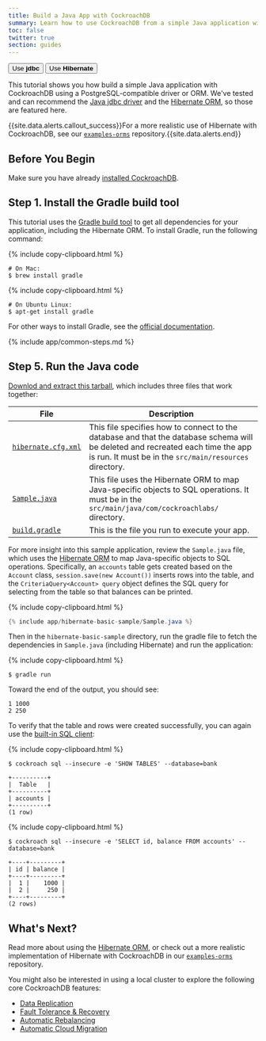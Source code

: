```yaml
---
title: Build a Java App with CockroachDB
summary: Learn how to use CockroachDB from a simple Java application with the Hibernate ORM.
toc: false
twitter: true
section: guides
---
```


<div class="filters filters-big clearfix">
    <a href="build-a-java-app-with-cockroachdb.html"><button class="filter-button">Use <strong>jdbc</strong></button></a>
    <a href="build-a-java-app-with-cockroachdb-hibernate.html"><button class="filter-button current">Use <strong>Hibernate</strong></button></a>
</div>

This tutorial shows you how build a simple Java application with CockroachDB using a PostgreSQL-compatible driver or ORM. We've tested and can recommend the [Java jdbc driver](https://jdbc.postgresql.org/) and the [Hibernate ORM](http://hibernate.org/), so those are featured here.

{{site.data.alerts.callout_success}}For a more realistic use of Hibernate with CockroachDB, see our <a href="https://github.com/cockroachdb/examples-orms"><code>examples-orms</code></a> repository.{{site.data.alerts.end}}

<div id="toc"></div>

## Before You Begin

Make sure you have already [installed CockroachDB](install-cockroachdb.html).

## Step 1. Install the Gradle build tool

This tutorial uses the [Gradle build tool](https://gradle.org/) to get all dependencies for your application, including the Hibernate ORM. To install Gradle, run the following command:

{% include copy-clipboard.html %}
~~~ shell
# On Mac:
$ brew install gradle
~~~

{% include copy-clipboard.html %}
~~~ shell
# On Ubuntu Linux:
$ apt-get install gradle
~~~

For other ways to install Gradle, see the [official documentation](https://gradle.org/install).

{% include app/common-steps.md %}

## Step 5. Run the Java code

[Downlod and extract this tarball](https://github.com/cockroachdb/docs/raw/master/_includes/app/hibernate-basic-sample/hibernate-basic-sample.tgz), which includes three files that work together:

File | Description
-----|------------
[`hibernate.cfg.xml`](https://raw.githubusercontent.com/cockroachdb/docs/master/_includes/app/hibernate-basic-sample/hibernate.cfg.xml) | This file specifies how to connect to the database and that the database schema will be deleted and recreated each time the app is run. It must be in the `src/main/resources` directory.
[`Sample.java`](https://raw.githubusercontent.com/cockroachdb/docs/master/_includes/app/hibernate-basic-sample/Sample.java) | This file uses the Hibernate ORM to map Java-specific objects to SQL operations. It must be in the `src/main/java/com/cockroachlabs/` directory.
[`build.gradle`](https://raw.githubusercontent.com/cockroachdb/docs/master/_includes/app/hibernate-basic-sample/build.gradle) | This is the file you run to execute your app.

For more insight into this sample application, review the `Sample.java` file, which uses the [Hibernate ORM](http://hibernate.org/orm/) to map Java-specific objects to SQL operations. Specifically, an `accounts` table gets created based on the `Account` class, `session.save(new Account())` inserts rows into the table, and the `CriteriaQuery<Account> query` object defines the SQL query for selecting from the table so that balances can be printed.

{% include copy-clipboard.html %}
~~~ java
{% include app/hibernate-basic-sample/Sample.java %}
~~~

Then in the `hibernate-basic-sample` directory, run the gradle file to fetch the dependencies in `Sample.java` (including Hibernate) and run the application:

{% include copy-clipboard.html %}
~~~ shell
$ gradle run
~~~

Toward the end of the output, you should see:

~~~ shell
1 1000
2 250
~~~

To verify that the table and rows were created successfully, you can again use the [built-in SQL client](use-the-built-in-sql-client.html):

{% include copy-clipboard.html %}
~~~ shell
$ cockroach sql --insecure -e 'SHOW TABLES' --database=bank
~~~

~~~
+----------+
|  Table   |
+----------+
| accounts |
+----------+
(1 row)
~~~

{% include copy-clipboard.html %}
~~~ shell
$ cockroach sql --insecure -e 'SELECT id, balance FROM accounts' --database=bank
~~~

~~~
+----+---------+
| id | balance |
+----+---------+
|  1 |    1000 |
|  2 |     250 |
+----+---------+
(2 rows)
~~~

## What's Next?

Read more about using the [Hibernate ORM](http://hibernate.org/orm/), or check out a more realistic implementation of Hibernate with CockroachDB in our [`examples-orms`](https://github.com/cockroachdb/examples-orms) repository.

You might also be interested in using a local cluster to explore the following core CockroachDB features:

- [Data Replication](demo-data-replication.html)
- [Fault Tolerance & Recovery](demo-fault-tolerance-and-recovery.html)
- [Automatic Rebalancing](demo-automatic-rebalancing.html)
- [Automatic Cloud Migration](demo-automatic-cloud-migration.html)
